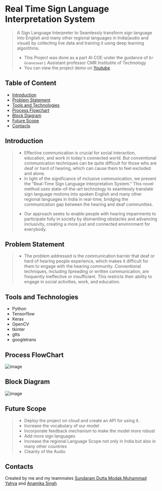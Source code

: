 # Real Time Sign Language Interpretation System
> A Sign Language Interpreter to Seamlessly transform sign language into English and many other regional languages in India(audio and visual) by collecting live data and training it using deep learning algorithms.
> + This Project was done as a part AI COE under the guidance of `Dr Gnaneswari` Assistant professor CMR Institutite of Technology
> + You can view the project demo on [Youtube](https://www.youtube.com/watch?v=8eshmYSX06s)
## Table of Content
+ [Introduction](https://github.com/CelinaThingbaijam/Real-Time-Sign-Language-Interpretation-System/blob/main/README.md#introduction)
+ [Problem Statement](https://github.com/CelinaThingbaijam/Real-Time-Sign-Language-Interpretation-System/blob/main/README.md#problem-statement)
+ [Tools and Technologies](https://github.com/CelinaThingbaijam/Real-Time-Sign-Language-Interpretation-System/blob/main/README.md#tools-and-technology)
+ [Process Flowchart](https://github.com/CelinaThingbaijam/Real-Time-Sign-Language-Interpretation-System/blob/main/README.md#process-flowchart)
+ [Block Diagram](https://github.com/CelinaThingbaijam/Real-Time-Sign-Language-Interpretation-System/blob/main/README.md#block-diagram)
+ [Future Scope](https://github.com/CelinaThingbaijam/Real-Time-Sign-Language-Interpretation-System/blob/main/README.md#future-scope)
+ [Contacts]()  
## Introduction
> - Effective communication is crucial for social interaction, education, and work in today's connected world. But conventional communication techniques can be quite difficult for those who are deaf or hard of hearing, which can cause them to feel excluded and alone. 
> - In light of the significance of inclusive communication, we present the "Real-Time Sign Language Interpretation System." This novel method uses state-of-the-art technology to seamlessly translate sign language motions into spoken English and many other regional languages in India in real-time, bridging the communication gap between the hearing and deaf communities. 
> + Our approach seeks to enable people with hearing impairments to participate fully in society by dismantling obstacles and advancing inclusivity, creating a more just and connected environment for everybody.
## Problem Statement
> - The problem addressed is the communication barrier that deaf or hard of hearing people experience, which makes it difficult for them to engage with the hearing community. Conventional techniques, including lipreading or written communication, are frequently ineffective or insufficient. This restricts their ability to engage in social activities, work, and education.

## Tools and Technologies
+ Python
+ Tensorflow
+ Keras
+ OpenCV
+ tkinter
+ gtts
+ googletrans

## Process FlowChart
![image](https://github.com/user-attachments/assets/ddc20839-6ec7-4966-8b01-26a45237a548)

## Block Diagram
![image](https://github.com/user-attachments/assets/48c13644-1ef9-4290-9b75-2afcc523e889)

## Future Scope
> + Deploy the project on cloud and create an API for using it.
> + Increase the vocabulary of our model
> + Incorporate feedback mechanism to make the model more robust
> + Add more sign languages
> + Increase the regional Language Scope not only in India but also in many other countries
> + Clearity of the Audio

## Contacts
Created by me and my teammates [Sundaram Dutta Modak]( https://github.com/SDM-BQA),[Muhammad Yahya](https://github.com/yahyaa69) and [Anamika Singh](https://github.com/anuritgithub)
